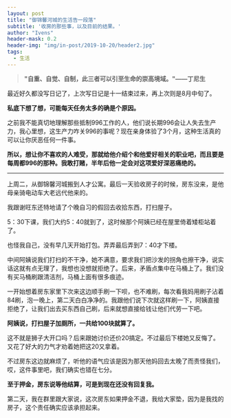 ```yaml
---
layout: post
title: "御锦馨河城的生活告一段落"
subtitle: '收房的那些事，以及目前的结果。'
author: "Ivens"
header-mask: 0.2
header-img: "img/in-post/2019-10-20/header2.jpg"
tags:
  - 生活
---
```


> **"自重、自觉、自制，此三者可以引至生命的崇高境域。"——丁尼生**

最近好久都没写日记了，上次写日记是十一结束过来，再上次则是8月中旬了。

**私底下想了想，可能每天任务太多的确是个原因。**

之前我不能真切地理解那些抵制996工作的人，他们说长期996会让人失去生产力，我心里想，这生产力咋关996的事呢？现在亲身体验了3个月，这种生活真的可以让你厌恶任何一件事。

**所以，想让你不喜欢的人难受，那就给他介绍个和他爱好相关的职业吧，而且要是每周都996的那种。我敢打赌，半年后他一定会对这项爱好深恶痛绝的。**

***

上周二，从御锦馨河城搬到人才公寓。最后一天验收房子的时候，房东没来，是他母亲骑电动车大老远代他来的。

我跟谢旺东还特地请了个晚自习的假回去收拾东西，打扫屋子。

5：30下课，我们大约5：40就到了，这时候那个阿姨已经在屋里倚着矮柜站着了。

也怪我自己，没有早几天开始打包。弄弄最后弄到7：40才下楼。

中间阿姨说我们打扫的不干净，她不满意，要求我们把沙发的拐角也擦干净，说实话这就有点无理了，我想也没想就拒绝了。后来，矛盾点集中在马桶上了。我们没有买马桶刷跟清洁剂，马桶上面有很多痕迹。

一开始想着房东家里下次来这边顺手刷一下呗，也不难刷，每次看我妈用刷子沾着84刷，泡一晚上，第二天白白净净的。我跟他们说下次就这样刷一下，阿姨直接拒绝了，让我们出去买东西自己刷，后来就想直接给钱让他们代劳一下吧。

**阿姨说，打扫屋子加厕所，一共给100块就算了。**

这不就是狮子大开口吗？后来跟她讨价还价20搞定。不过最后下楼她又反悔了。又花了好大的力气才劝着她把这20又拿着。

不过房东这边就麻烦了，听他的语气应该是因为那天他妈回去太晚了而责怪我们，哎，这件事里吧，我们确实也错在七分。

**至于押金，房东说等他结算，可是到现在还没有回复我。**

第二天，我在群里跟大家说，这次房东如果押金不退，我给大家垫，因为是我找的房子，这个责任确实应该承担起来。




